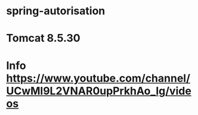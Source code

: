 # spring-autorisation
# Tomcat 8.5.30
# Info https://www.youtube.com/channel/UCwMl9L2VNAR0upPrkhAo_Ig/videos
